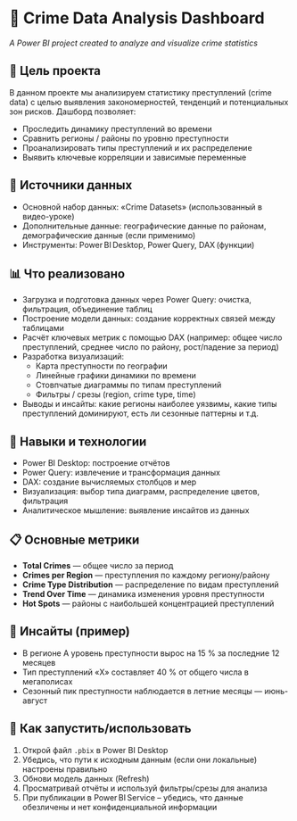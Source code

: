 # 🚨 Crime Data Analysis Dashboard  
_A Power BI project created to analyze and visualize crime statistics_

## 🎯 Цель проекта  
В данном проекте мы анализируем статистику преступлений (crime data) с целью выявления закономерностей, тенденций и потенциальных зон рисков. Дашборд позволяет:  
- Проследить динамику преступлений во времени  
- Сравнить регионы / районы по уровню преступности  
- Проанализировать типы преступлений и их распределение  
- Выявить ключевые корреляции и зависимые переменные  

## 🧰 Источники данных  
- Основной набор данных: «Crime Datasets» (использованный в видео-уроке)  
- Дополнительные данные: географические данные по районам, демографические данные (если применимо)  
- Инструменты: Power BI Desktop, Power Query, DAX (функции)

## 📊 Что реализовано  
- Загрузка и подготовка данных через Power Query: очистка, фильтрация, объединение таблиц  
- Построение модели данных: создание корректных связей между таблицами  
- Расчёт ключевых метрик с помощью DAX (например: общее число преступлений, среднее число по району, рост/падение за период)  
- Разработка визуализаций:  
  - Карта преступности по географии  
  - Линейные графики динамики по времени  
  - Стовпчатые диаграммы по типам преступлений  
  - Фильтры / срезы (region, crime type, time)  
- Выводы и инсайты: какие регионы наиболее уязвимы, какие типы преступлений доминируют, есть ли сезонные паттерны и т.д.

## 🧩 Навыки и технологии  
- Power BI Desktop: построение отчётов  
- Power Query: извлечение и трансформация данных  
- DAX: создание вычисляемых столбцов и мер  
- Визуализация: выбор типа диаграмм, распределение цветов, фильтрация  
- Аналитическое мышление: выявление инсайтов из данных  

## 📋 Основные метрики  
- **Total Crimes** — общее число за период  
- **Crimes per Region** — преступления по каждому региону/району  
- **Crime Type Distribution** — распределение по видам преступлений  
- **Trend Over Time** — динамика изменения уровня преступности  
- **Hot Spots** — районы с наибольшей концентрацией преступлений  

## 📝 Инсайты (пример)  
- В регионе А уровень преступности вырос на 15 % за последние 12 месяцев  
- Тип преступлений «X» составляет 40 % от общего числа в мегаполисах  
- Сезонный пик преступности наблюдается в летние месяцы — июнь-август  

## 📌 Как запустить/использовать  
1. Открой файл `.pbix` в Power BI Desktop  
2. Убедись, что пути к исходным данным (если они локальные) настроены правильно  
3. Обнови модель данных (Refresh)  
4. Просматривай отчёты и используй фильтры/срезы для анализа  
5. При публикации в Power BI Service – убедись, что данные обезличены и нет конфиденциальной информации  
